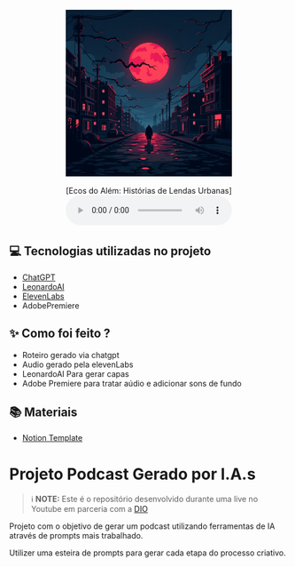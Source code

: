 <p align="center">
<img 
    src="./assets/Flux_Dev_Create_a_haunting_digital_artwork_with_a_dark_ominous_1.jpeg"
    width="300"
/>
</p>

<p align="center">
    [Ecos do Além: Histórias de Lendas Urbanas]<audio src="assets/ep_01_a_mulher_do_poço.mp3" controls title="Podcast editado"></audio>
</p>

## 💻 Tecnologias utilizadas no projeto

- [ChatGPT](https://chat.openai.com/) 
- [LeonardoAI](https://leonardo.ai/)
- [ElevenLabs](https://beta.elevenlabs.io/)
- AdobePremiere

## ✨ Como foi feito ?

- Roteiro gerado via chatgpt
- Audio gerado pela elevenLabs
- LeonardoAI Para gerar capas
- Adobe Premiere para tratar aúdio e adicionar sons de fundo

## 📚 Materiais

- [Notion Template](https://www.notion.so/PAS-Podcast-AI-Studio-173425c7613d805696fedc253abfc933)

# Projeto Podcast Gerado por I.A.s


 > ℹ️ **NOTE:** Este é o repositório desenvolvido durante uma live no Youtube em parceria com a [DIO](https://dio.me)

Projeto com o objetivo de gerar um podcast utilizando ferramentas de IA através de prompts mais trabalhado.

Utilizer uma esteira de prompts para gerar cada etapa do processo criativo.


